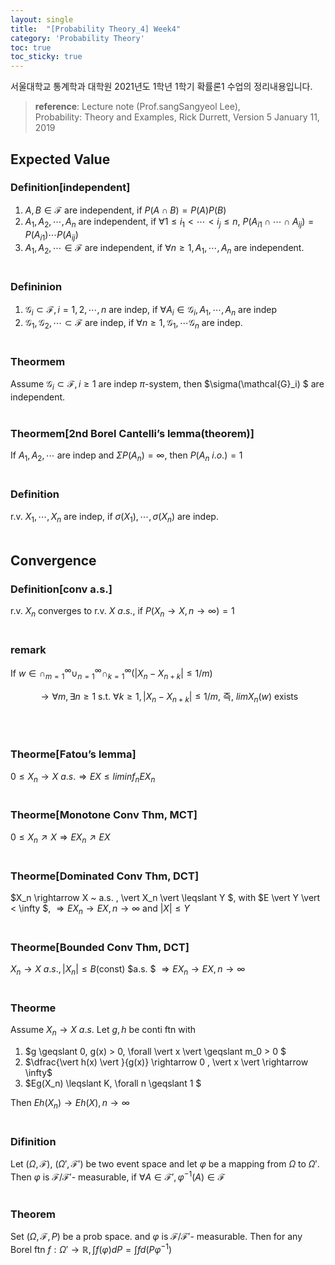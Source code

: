 ```yaml
---
layout: single
title:  "[Probability Theory_4] Week4"
category: 'Probability Theory'
toc: true
toc_sticky: true
---
```



서울대학교 통계학과 대학원 2021년도 1학년 1학기 확률론1 수업의 정리내용입니다. <br/>
> **reference**: Lecture note (Prof.sangSangyeol Lee),<br/> Probability: Theory and Examples, Rick Durrett, Version 5 January 11, 2019

## Expected Value

### $\textbf{Definition[independent]}$ 
1. $A,B \in \mathcal{F}$ are independent, if $P(A \cap B) = P(A)P(B)$
2. $A_1,A_2, \cdots, A_n$ are independent, if $\forall 1 \leqslant i_1 < \cdots < i_j \leqslant n$, $P(A_{i1} \cap \cdots \cap A_{ij}) = P(A_{i1})\cdots P(A_{ij})$
3. $A_1, A_2, \cdots \in \mathcal{F}$ are independent, if $\forall n \geqslant 1, A_1, \cdots , A_n$ are independent.
<br/><br/>

### $\textbf{Defininion}$ 
1. $\mathcal{G}_i \subset \mathcal{F}, i = 1,2, \cdots, n$ are indep, if $\forall A_i \in \mathcal{G}_i, A_1, \cdots , A_n$ are indep
2. $\mathcal{G}_1, \mathcal{G}_2, \cdots \subset \mathcal{F}$ are indep, if $\forall n \geqslant 1, \mathcal{G}_1, \cdots \mathcal{G}_n$ are indep.
<br/><br/>

### $\textbf{Theormem}$ 
Assume $\mathcal{G}_i \subset \mathcal{F} , i \geqslant 1$ are indep $\pi$-system, then $\sigma(\mathcal{G}_i) $ are independent.
<br/><br/>

### $\textbf{Theormem[2nd Borel Cantelli's lemma(theorem)]}$ 
If $A_1, A_2, \cdots$ are indep and $\Sigma P(A_n) = \infty$, then $P(A_n ~ i.o.)=1$
<br/><br/>

### $\textbf{Definition}$ 
r.v. $X_1, \cdots, X_n$ are indep, if $\sigma(X_1), \cdots, \sigma(X_n)$ are indep.
<br/><br/>


## Convergence

### $\textbf{Definition[conv a.s.]}$ 
r.v. $X_n$ converges to r.v. $X ~ a.s.$, if $P(X_n \rightarrow X, n \rightarrow \infty) = 1$
<br/><br/>

### remark
If $w \in \cap^\infty_{m=1} \cup^{\infty}_{n=1} \cap^{\infty}_{k=1} (\vert X_n - X_{n+k} \vert \leqslant 1/m)$ <br/> 

<center>

$\rightarrow \forall m, \exists n \geqslant 1$ s.t. $\forall k \geqslant 1, \vert X_n - X_{n+k} \vert \leqslant 1/m$, 즉, $limX_n(w)$ exists

</center>

<br/><br/>

### $\textbf{Theorme[Fatou's lemma]}$ 
$0 \leqslant X_n \rightarrow X ~ a.s.\Rightarrow EX \leqslant liminf_n EX_n$
<br/><br/>

### $\textbf{Theorme[Monotone Conv Thm, MCT]}$ 
$0 \leqslant X_n \nearrow X \Rightarrow EX_n \nearrow EX$
<br/><br/>


### $\textbf{Theorme[Dominated Conv Thm, DCT]}$ 
$X_n \rightarrow X ~ a.s. , \vert X_n \vert \leqslant  Y $, with $E \vert Y \vert < \infty $, 
$\Rightarrow EX_n \rightarrow EX, n \rightarrow \infty$ and $\vert X \vert \leqslant Y$
<br/><br/>

### $\textbf{Theorme[Bounded Conv Thm, DCT]}$ 
$X_n \rightarrow X ~ a.s. , \vert X_n \vert \leqslant  B$(const) $a.s. $
$\Rightarrow EX_n \rightarrow EX, n \rightarrow \infty$
<br/><br/>

### $\textbf{Theorme}$ 
Assume $X_n \rightarrow X ~ a.s.$ Let $g,h$ be conti ftn with
1. $g \geqslant 0, g(x) > 0, \forall \vert x \vert \geqslant m_0 > 0 $
2. $\dfrac{\vert h(x) \vert }{g(x)} \rightarrow 0 , \vert x \vert \rightarrow \infty$
3. $Eg(X_n) \leqslant K, \forall n \geqslant 1 $ <br/>

Then $Eh(X_n) \rightarrow Eh(X), n \rightarrow \infty$
<br/><br/>

### $\textbf{Difinition}$ 
Let $(\Omega, \mathcal{F})$, $(\Omega ', \mathcal{F}')$ be two event space and let $\varphi$ be a mapping from $\Omega$ to $\Omega'$. Then $\varphi$ is $\mathcal{F} / \mathcal{F}'$- measurable, if $\forall A \in \mathcal{F}' , \varphi^{-1}(A) \in \mathcal{F}$
<br/><br/>

### $\textbf{Theorem}$ 
Set $(\Omega, \mathcal{F}, P)$ be a prob space. and $\varphi$ is $\mathcal{F} / \mathcal{F}'$- measurable. Then for any Borel ftn $f: \Omega' \rightarrow \mathbb{R}, \int f(\varphi)dP = \int f d(P \varphi^{-1})$









